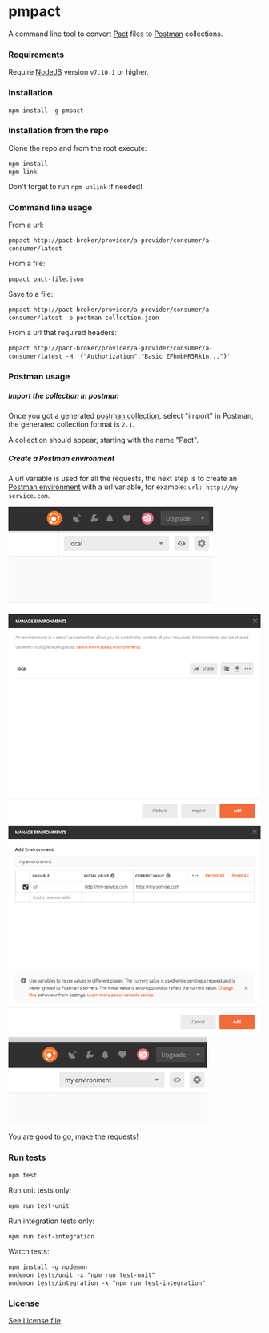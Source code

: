 # pmpact

A command line tool to convert [Pact](https://docs.pact.io/) files to [Postman](https://www.getpostman.com/) collections.

### Requirements

Require [NodeJS](https://nodejs.org/en/) version `v7.10.1` or higher.

### Installation

```
npm install -g pmpact
```

### Installation from the repo

Clone the repo and from the root execute:

```
npm install
npm link
```

Don't forget to run `npm unlink` if needed!

### Command line usage

From a url:

```
pmpact http://pact-broker/provider/a-provider/consumer/a-consumer/latest
```

From a file:

```
pmpact pact-file.json
```

Save to a file:

```
pmpact http://pact-broker/provider/a-provider/consumer/a-consumer/latest -o postman-collection.json
```

From a url that required headers:

```
pmpact http://pact-broker/provider/a-provider/consumer/a-consumer/latest -H '{"Authorization":"Basic ZFhmbHR5Rk1n..."}'
```

### Postman usage

##### Import the collection in postman

Once you got a generated [postman collection](https://www.getpostman.com/docs/v6/postman/collections/intro_to_collections), select "import" in Postman, the generated collection format is `2.1`.

A collection should appear, starting with the name "Pact".

##### Create a Postman environment

A url variable is used for all the requests, the next step is to create an [Postman environment](https://www.getpostman.com/docs/v6/postman/environments_and_globals/intro_to_environments_and_globals) with a url variable, for example: `url: http://my-service.com`.

![Image](labs/assets/postman-environment/step1.png?raw=true)  
![Image](labs/assets/postman-environment/step2.png?raw=true)  
![Image](labs/assets/postman-environment/step3.png?raw=true)  
![Image](labs/assets/postman-environment/step4.png?raw=true)  

You are good to go, make the requests!

### Run tests

```
npm test
```

Run unit tests only:

```
npm run test-unit
```

Run integration tests only:

```
npm run test-integration
```

Watch tests:

```
npm install -g nodemon
nodemon tests/unit -x "npm run test-unit"
nodemon tests/integration -x "npm run test-integration"
```

### License

[See License file](https://github.com/ITV/pmpact/blob/master/LICENSE.md)
